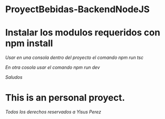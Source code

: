 # ProyectBebidas-BackendNodeJS

# Instalar los modulos requeridos con npm install

*Usar en una consola dentro del proyecto el comando npm run tsc*

*En otra cosola usar el comando npm run dev*

*Saludos*

# This is an personal proyect. 
*Todos los derechos reservados a Yisus Perez*
